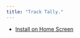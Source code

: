```yaml
---
title: "Track Tally."
---
```


<script>
  window.location.replace("https://tracktally.github.io/");
</script>


- [Install on Home Screen](/install)
